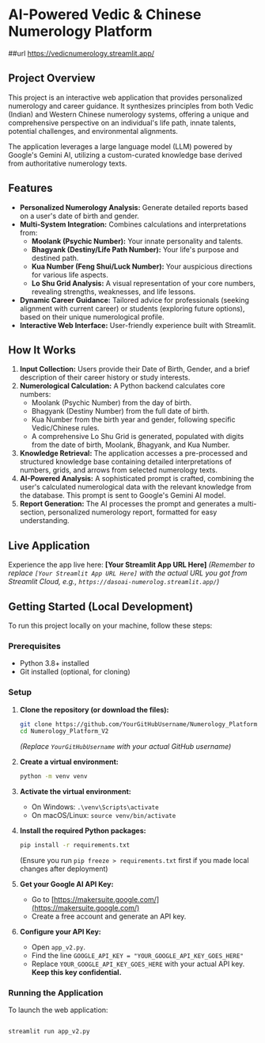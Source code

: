 # AI-Powered Vedic & Chinese Numerology Platform

##url https://vedicnumerology.streamlit.app/
## Project Overview 
This project is an interactive web application that provides personalized numerology and career guidance. It synthesizes principles from both Vedic (Indian) and Western Chinese numerology systems, offering a unique and comprehensive perspective on an individual's life path, innate talents, potential challenges, and environmental alignments.

The application leverages a large language model (LLM) powered by Google's Gemini AI, utilizing a custom-curated knowledge base derived from authoritative numerology texts.

## Features
- **Personalized Numerology Analysis:** Generate detailed reports based on a user's date of birth and gender.
- **Multi-System Integration:** Combines calculations and interpretations from:
    -   **Moolank (Psychic Number):** Your innate personality and talents.
    -   **Bhagyank (Destiny/Life Path Number):** Your life's purpose and destined path.
    -   **Kua Number (Feng Shui/Luck Number):** Your auspicious directions for various life aspects.
    -   **Lo Shu Grid Analysis:** A visual representation of your core numbers, revealing strengths, weaknesses, and life lessons.
-   **Dynamic Career Guidance:** Tailored advice for professionals (seeking alignment with current career) or students (exploring future options), based on their unique numerological profile.
-   **Interactive Web Interface:** User-friendly experience built with Streamlit.

## How It Works
1.  **Input Collection:** Users provide their Date of Birth, Gender, and a brief description of their career history or study interests.
2.  **Numerological Calculation:** A Python backend calculates core numbers:
    -   Moolank (Psychic Number) from the day of birth.
    -   Bhagyank (Destiny Number) from the full date of birth.
    -   Kua Number from the birth year and gender, following specific Vedic/Chinese rules.
    -   A comprehensive Lo Shu Grid is generated, populated with digits from the date of birth, Moolank, Bhagyank, and Kua Number.
3.  **Knowledge Retrieval:** The application accesses a pre-processed and structured knowledge base containing detailed interpretations of numbers, grids, and arrows from selected numerology texts.
4.  **AI-Powered Analysis:** A sophisticated prompt is crafted, combining the user's calculated numerological data with the relevant knowledge from the database. This prompt is sent to Google's Gemini AI model.
5.  **Report Generation:** The AI processes the prompt and generates a multi-section, personalized numerology report, formatted for easy understanding.

## Live Application
Experience the app live here: **[Your Streamlit App URL Here]**
*(Remember to replace `[Your Streamlit App URL Here]` with the actual URL you got from Streamlit Cloud, e.g., `https://dasoai-numerolog.streamlit.app/`)*

## Getting Started (Local Development)

To run this project locally on your machine, follow these steps:

### Prerequisites
- Python 3.8+ installed
- Git installed (optional, for cloning)

### Setup
1.  **Clone the repository (or download the files):**
    ```bash
    git clone https://github.com/YourGitHubUsername/Numerology_Platform_V2.git
    cd Numerology_Platform_V2
    ```
    *(Replace `YourGitHubUsername` with your actual GitHub username)*

2.  **Create a virtual environment:**
    ```bash
    python -m venv venv
    ```

3.  **Activate the virtual environment:**
    -   On Windows: `.\venv\Scripts\activate`
    -   On macOS/Linux: `source venv/bin/activate`

4.  **Install the required Python packages:**
    ```bash
    pip install -r requirements.txt
    ```
    (Ensure you run `pip freeze > requirements.txt` first if you made local changes after deployment)

5.  **Get your Google AI API Key:**
    -   Go to [https://makersuite.google.com/](https://makersuite.google.com/)
    -   Create a free account and generate an API key.

6.  **Configure your API Key:**
    -   Open `app_v2.py`.
    -   Find the line `GOOGLE_API_KEY = "YOUR_GOOGLE_API_KEY_GOES_HERE"`
    -   Replace `YOUR_GOOGLE_API_KEY_GOES_HERE` with your actual API key. **Keep this key confidential.**

### Running the Application
To launch the web application:
```bash

streamlit run app_v2.py
